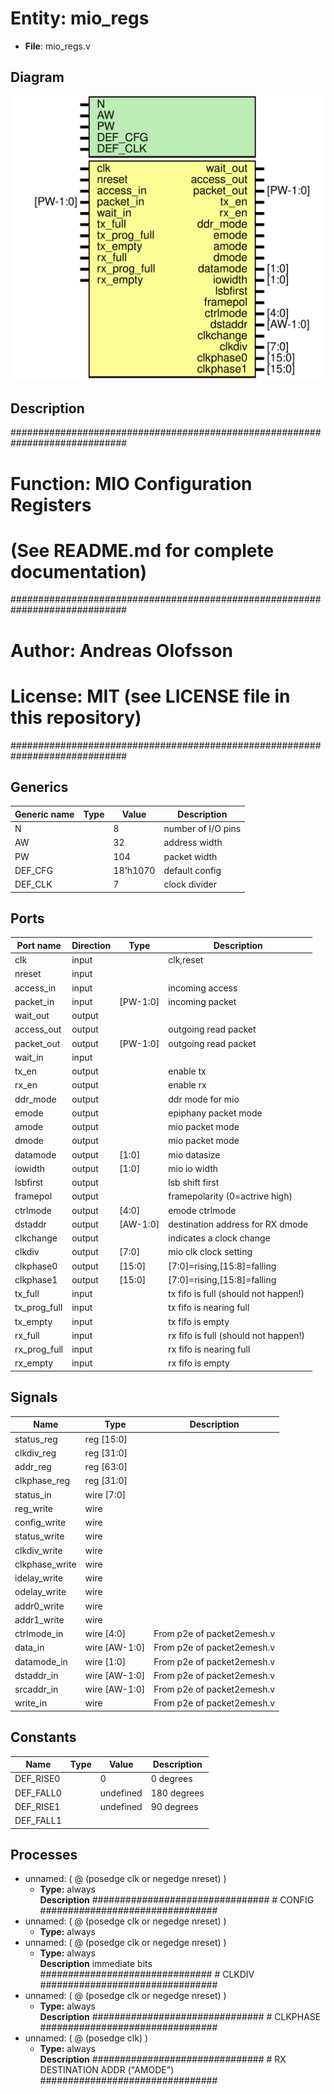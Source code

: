 # Entity: mio_regs

- **File**: mio_regs.v
## Diagram

![Diagram](mio_regs.svg "Diagram")
## Description

#############################################################################
# Function: MIO Configuration Registers                                     #
#           (See README.md for complete documentation)                      #
#############################################################################
# Author:   Andreas Olofsson                                                #
# License:  MIT (see LICENSE file in this repository)                       # 
#############################################################################

## Generics

| Generic name | Type | Value    | Description            |
| ------------ | ---- | -------- | ---------------------- |
| N            |      | 8        |  number of I/O pins    |
| AW           |      | 32       |  address width         |
| PW           |      | 104      |  packet width          |
| DEF_CFG      |      | 18'h1070 |  default config        |
| DEF_CLK      |      | 7        |  clock divider         |
## Ports

| Port name    | Direction | Type     | Description                          |
| ------------ | --------- | -------- | ------------------------------------ |
| clk          | input     |          |  clk,reset                           |
| nreset       | input     |          |                                      |
| access_in    | input     |          | incoming access                      |
| packet_in    | input     | [PW-1:0] | incoming packet                      |
| wait_out     | output    |          |                                      |
| access_out   | output    |          | outgoing read packet                 |
| packet_out   | output    | [PW-1:0] | outgoing read packet                 |
| wait_in      | input     |          |                                      |
| tx_en        | output    |          | enable tx                            |
| rx_en        | output    |          | enable rx                            |
| ddr_mode     | output    |          | ddr mode for mio                     |
| emode        | output    |          | epiphany packet mode                 |
| amode        | output    |          | mio packet mode                      |
| dmode        | output    |          | mio packet mode                      |
| datamode     | output    | [1:0]    | mio datasize                         |
| iowidth      | output    | [1:0]    | mio io width                         |
| lsbfirst     | output    |          | lsb shift first                      |
| framepol     | output    |          | framepolarity (0=actrive high)       |
| ctrlmode     | output    | [4:0]    | emode ctrlmode                       |
| dstaddr      | output    | [AW-1:0] | destination address for RX dmode     |
| clkchange    | output    |          | indicates a clock change             |
| clkdiv       | output    | [7:0]    | mio clk clock setting                |
| clkphase0    | output    | [15:0]   | [7:0]=rising,[15:8]=falling          |
| clkphase1    | output    | [15:0]   | [7:0]=rising,[15:8]=falling          |
| tx_full      | input     |          | tx fifo is full (should not happen!) |
| tx_prog_full | input     |          | tx fifo is nearing full              |
| tx_empty     | input     |          | tx fifo is empty                     |
| rx_full      | input     |          | rx fifo is full (should not happen!) |
| rx_prog_full | input     |          | rx fifo is nearing full              |
| rx_empty     | input     |          | rx fifo is empty                     |
## Signals

| Name           | Type          | Description                 |
| -------------- | ------------- | --------------------------- |
| status_reg     | reg [15:0]    |                             |
| clkdiv_reg     | reg [31:0]    |                             |
| addr_reg       | reg [63:0]    |                             |
| clkphase_reg   | reg [31:0]    |                             |
| status_in      | wire [7:0]    |                             |
| reg_write      | wire          |                             |
| config_write   | wire          |                             |
| status_write   | wire          |                             |
| clkdiv_write   | wire          |                             |
| clkphase_write | wire          |                             |
| idelay_write   | wire          |                             |
| odelay_write   | wire          |                             |
| addr0_write    | wire          |                             |
| addr1_write    | wire          |                             |
| ctrlmode_in    | wire [4:0]    | From p2e of packet2emesh.v  |
| data_in        | wire [AW-1:0] | From p2e of packet2emesh.v  |
| datamode_in    | wire [1:0]    | From p2e of packet2emesh.v  |
| dstaddr_in     | wire [AW-1:0] | From p2e of packet2emesh.v  |
| srcaddr_in     | wire [AW-1:0] | From p2e of packet2emesh.v  |
| write_in       | wire          | From p2e of packet2emesh.v  |
## Constants

| Name      | Type | Value     | Description  |
| --------- | ---- | --------- | ------------ |
| DEF_RISE0 |      | 0         | 0 degrees    |
| DEF_FALL0 |      | undefined | 180 degrees  |
| DEF_RISE1 |      | undefined | 90 degrees   |
| DEF_FALL1 |      |           |              |
## Processes
- unnamed: ( @ (posedge clk or negedge nreset) )
  - **Type:** always
</br>**Description**
################################ # CONFIG ################################  
- unnamed: ( @ (posedge clk or negedge nreset) )
  - **Type:** always
- unnamed: ( @ (posedge clk or negedge nreset) )
  - **Type:** always
</br>**Description**
 immediate bits ############################### # CLKDIV ################################  
- unnamed: ( @ (posedge clk or negedge nreset) )
  - **Type:** always
</br>**Description**
############################### # CLKPHASE ################################  
- unnamed: ( @ (posedge clk) )
  - **Type:** always
</br>**Description**
############################### # RX DESTINATION ADDR ("AMODE") ################################  
